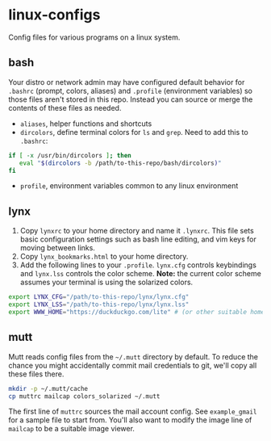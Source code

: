 # linux-configs
Config files for various programs on a linux system.

## bash

Your distro or network admin may have configured default behavior for `.bashrc`
(prompt, colors, aliases) and `.profile` (environment variables) so those files
aren't stored in this repo.  Instead you can source or merge the contents of
these files as needed.

- `aliases`, helper functions and shortcuts
- `dircolors`, define terminal colors for `ls` and `grep`.  Need to add this to
  `.bashrc`:
```bash
if [ -x /usr/bin/dircolors ]; then
   eval "$(dircolors -b /path/to-this-repo/bash/dircolors)"
fi
```
- `profile`, environment variables common to any linux environment

## lynx

1. Copy `lynxrc` to your home directory and name it `.lynxrc`. This file sets
   basic configuration settings such as bash line editing, and vim keys for
   moving between links.
1. Copy `lynx_bookmarks.html` to your home directory.
1. Add the following lines to your `.profile`. `lynx.cfg` controls
   keybindings and `lynx.lss` controls the color scheme. **Note:** the current
   color scheme assumes your terminal is using the solarized colors.
```bash
export LYNX_CFG="/path/to-this-repo/lynx/lynx.cfg"
export LYNX_LSS="/path/to-this-repo/lynx/lynx.lss"
export WWW_HOME="https://duckduckgo.com/lite" # (or other suitable home page)
```

## mutt

Mutt reads config files from the `~/.mutt` directory by default. To reduce the
chance you might accidentally commit mail credentials to git, we'll copy all
these files there.
```bash
mkdir -p ~/.mutt/cache
cp muttrc mailcap colors_solarized ~/.mutt
```
The first line of `muttrc` sources the mail account config. See `example_gmail`
for a sample file to start from. You'll also want to modify the image line of
`mailcap` to be a suitable image viewer.
